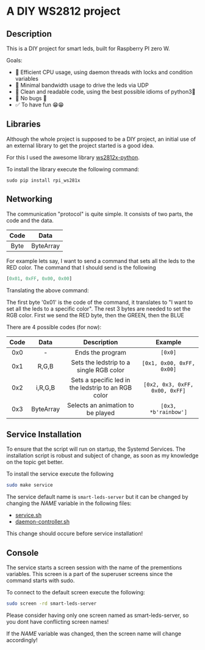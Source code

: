 # A DIY WS2812 project

## Description

This is a DIY project for smart leds, built for Raspberry PI zero W.

Goals:

- 🚧 Efficient CPU usage, using daemon threads with locks and condition variables
- 🚧 Minimal bandwidth usage to drive the leds via UDP
- 🚧 Clean and readable code, using the best possible idioms of python3🐍
- 🚧 No bugs 🐛
- ✅ To have fun 😁😁

## Libraries

Although the whole project is supposed to be a DIY project, an initial use of an external library to get the project started is a good idea.

For this I used the awesome library [ws2812x-python](https://github.com/rpi-ws281x/rpi-ws281x-python).

To install the library execute the following command:

```shell
sudo pip install rpi_ws281x
```

## Networking

The communication "protocol" is quite simple. It consists of two parts, the code and the data.

|  Code  |   Data    |
|:------:|:---------:|
|  Byte  | ByteArray |

For example lets say, I want to send a command that sets all the leds to the RED color. The command that I should send is the following

```python
[0x01, 0xFF, 0x00, 0x00]
```

Translating the above command:

The first byte '0x01' is the code of the command, it translates to "I want to set all the leds to a specific color". The rest 3 bytes are needed to set the RGB color. First we send the RED byte, then the GREEN, then the BLUE

There are 4 possible codes (for now):

|Code|Data|Description|Example|
|:--:|:--:|:---------:|:-----:|
|0x0|-|Ends the program|```[0x0]```|
|0x1|R,G,B|Sets the ledstrip to a single RGB color|```[0x1, 0x00, 0xFF, 0x00]```
|0x2|i,R,G,B|Sets a specific led in the ledstrip to an RGB color|```[0x2, 0x3, 0xFF, 0x00, 0xFF]```
|0x3|ByteArray|Selects an animation to be played|```[0x3, *b'rainbow']```

## Service Installation

To ensure that the script will run on startup, the Systemd Services. The installation script is robust and subject of change, as soon as my knowledge on the topic get better.

To install the service execute the following

```bash
sudo make service
```

The service default name is ```smart-leds-server``` but it can be changed by changing the _NAME_ variable in the following files:

- [service.sh](./service.sh)
- [daemon-controller.sh](./daemon-controller.sh)

This change should occure before service installation!

## Console

The service starts a screen session with the name of the prementions variables. This screen is a part of the superuser screens since the command starts with sudo.

To connect to the default screen execute the following:

```bash
sudo screen -rd smart-leds-server
```

Please consider having only one screen named as smart-leds-server, so you dont have conflicting screen names!

If the _NAME_ variable was changed, then the screen name will change accordingly!
